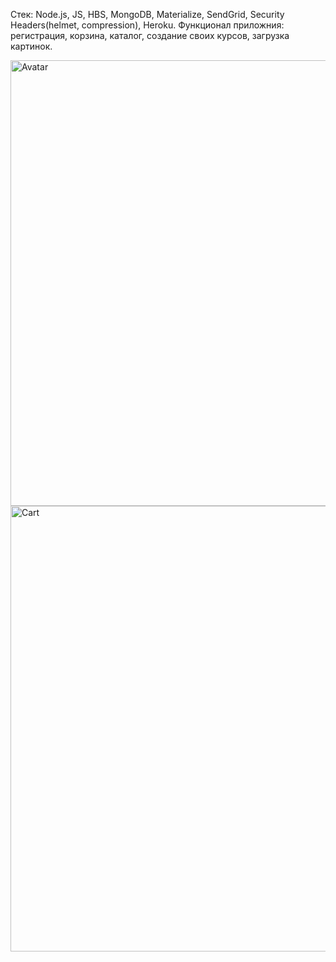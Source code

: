 Стек: Node.js, JS, HBS, MongoDB, Materialize, SendGrid, Security Headers(helmet, compression), Heroku. 
Функционал приложния: регистрация, корзина, каталог, создание своих курсов, загрузка картинок.

<img width="713" alt="Avatar" src="https://user-images.githubusercontent.com/65825329/123351757-86ce9c80-d566-11eb-8578-81e382a5e5f5.PNG">
<img width="713" alt="Cart" src="https://user-images.githubusercontent.com/65825329/123352085-3f94db80-d567-11eb-8c01-45b91fc79c26.PNG">

